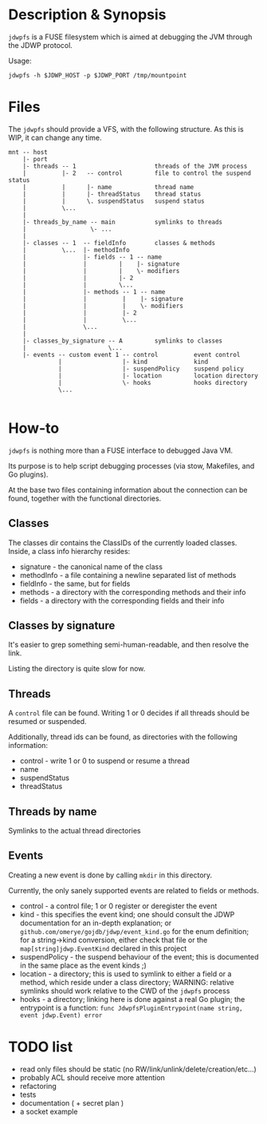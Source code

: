 # Description & Synopsis

`jdwpfs` is a FUSE filesystem which is aimed at debugging the JVM
through the JDWP protocol.

Usage:

```
jdwpfs -h $JDWP_HOST -p $JDWP_PORT /tmp/mountpoint
```

# Files

The `jdwpfs` should provide a VFS, with the following structure. As this
is WIP, it can change any time.

```
mnt -- host
    |- port
    |- threads -- 1                      threads of the JVM process 
    |          |- 2   -- control         file to control the suspend status
    |          |      |- name            thread name
    |          |      |- threadStatus    thread status
    |          |      \. suspendStatus   suspend status
    |          \...
    |
    |- threads_by_name -- main           symlinks to threads
    |                  \- ...
    |
    |- classes -- 1  -- fieldInfo        classes & methods
    |          \...  |- methodInfo
    |                |- fields -- 1 -- name
    |                |         |    |- signature
    |                |         |    \- modifiers
    |                |         |- 2
    |                |         \...
    |                |- methods -- 1 -- name
    |                |          |    |- signature
    |                |          |    \- modifiers
    |                |          |- 2
    |                |          \...
    |                \...
    |
    |- classes_by_signature -- A         symlinks to classes
    |                       \...
    |- events -- custom event 1 -- control          event control
              |                 |- kind             kind
              |                 |- suspendPolicy    suspend policy
              |                 |- location         location directory
              |                 \- hooks            hooks directory
              \...
    
```

# How-to

`jdwpfs` is nothing more than a FUSE interface to debugged Java VM.

Its purpose is to help script debugging processes (via stow, Makefiles, and Go
plugins).

At the base two files containing information about the connection can be found,
together with the functional directories.

## Classes

The classes dir contains the ClassIDs of the currently loaded classes. Inside,
a class info hierarchy resides:

- signature - the canonical name of the class
- methodInfo - a file containing a newline separated list of methods
- fieldInfo - the same, but for fields
- methods - a directory with the corresponding methods and their info
- fields - a directory with the corresponding fields and their info

## Classes by signature

It's easier to grep something semi-human-readable, and then resolve the link.

Listing the directory is quite slow for now.

## Threads

A `control` file can be found. Writing 1 or 0 decides if all threads should be resumed
or suspended.

Additionally, thread ids can be found, as directories with the following information:
- control - write 1 or 0 to suspend or resume a thread
- name
- suspendStatus
- threadStatus

## Threads by name

Symlinks to the actual thread directories

## Events

Creating a new event is done by calling `mkdir` in this directory.

Currently, the only sanely supported events are related to fields or methods.

- control - a control file; 1 or 0 register or deregister the event
- kind - this specifies the event kind; one should consult the JDWP documentation
         for an in-depth explanation; or `github.com/omerye/gojdb/jdwp/event_kind.go`
		 for the enum definition; for a string->kind conversion, either check that file
		 or the `map[string]jdwp.EventKind` declared in this project
- suspendPolicy - the suspend behaviour of the event; this is documented in the same place
                  as the event kinds ;)
- location - a directory; this is used to symlink to either a field or a method, which reside
             under a class directory; WARNING: relative symlinks should work relative to the
			 CWD of the `jdwpfs` process
- hooks - a directory; linking here is done against a real Go plugin; the entrypoint is
          a function: `func JdwpfsPluginEntrypoint(name string, event jdwp.Event) error`

# TODO list

- read only files should be static (no RW/link/unlink/delete/creation/etc...)
- probably ACL should receive more attention
- refactoring
- tests
- documentation ( + secret plan )
- a socket example
